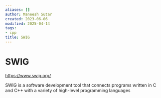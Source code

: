 ```yaml
---
aliases: []
author: Maneesh Sutar
created: 2023-06-06
modified: 2025-04-14
tags:
- cpp
title: SWIG
---
```


# SWIG

<https://www.swig.org/>

SWIG is a software development tool that connects programs written in C and C++ with a variety of high-level programming languages
